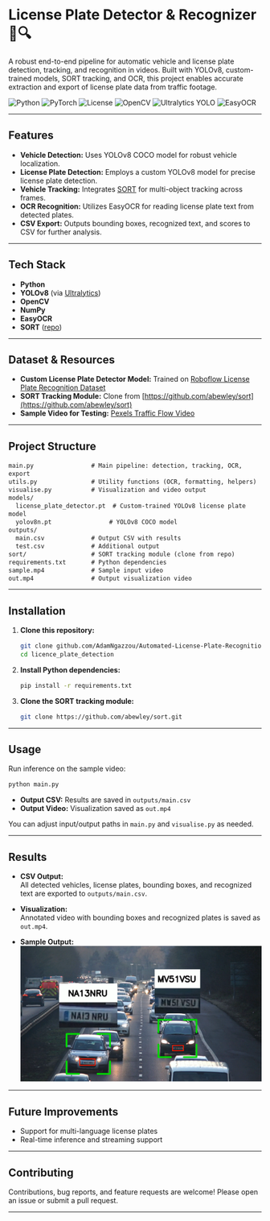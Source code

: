 # License Plate Detector & Recognizer 🚗🔍

A robust end-to-end pipeline for automatic vehicle and license plate detection, tracking, and recognition in videos. Built with YOLOv8, custom-trained models, SORT tracking, and OCR, this project enables accurate extraction and export of license plate data from traffic footage.

![Python](https://img.shields.io/badge/Python-3.7%2B-blue.svg)
![PyTorch](https://img.shields.io/badge/PyTorch-1.10%2B-red.svg)
![License](https://img.shields.io/badge/License-MIT-yellow.svg)
![OpenCV](https://img.shields.io/badge/OpenCV-4.5%2B-green.svg)
![Ultralytics YOLO](https://img.shields.io/badge/Ultralytics-YOLOv8-blueviolet)
![EasyOCR](https://img.shields.io/badge/EasyOCR-%3E=1.6.2-orange)

---

## Features

- **Vehicle Detection:** Uses YOLOv8 COCO model for robust vehicle localization.
- **License Plate Detection:** Employs a custom YOLOv8 model for precise license plate detection.
- **Vehicle Tracking:** Integrates [SORT](https://github.com/abewley/sort) for multi-object tracking across frames.
- **OCR Recognition:** Utilizes EasyOCR for reading license plate text from detected plates.
- **CSV Export:** Outputs bounding boxes, recognized text, and scores to CSV for further analysis.

---

## Tech Stack

- **Python**
- **YOLOv8** (via [Ultralytics](https://github.com/ultralytics/ultralytics))
- **OpenCV**
- **NumPy**
- **EasyOCR**
- **SORT** ([repo](https://github.com/abewley/sort))

---

## Dataset & Resources

- **Custom License Plate Detector Model:**  Trained on [Roboflow License Plate Recognition Dataset](https://universe.roboflow.com/roboflow-universe-projects/license-plate-recognition-rxg4e/dataset/4)
- **SORT Tracking Module:**  Clone from [https://github.com/abewley/sort](https://github.com/abewley/sort)
- **Sample Video for Testing:**  [Pexels Traffic Flow Video](https://www.pexels.com/video/traffic-flow-in-the-highway-2103099/)

---

## Project Structure

```
main.py                # Main pipeline: detection, tracking, OCR, export
utils.py               # Utility functions (OCR, formatting, helpers)
visualise.py           # Visualization and video output
models/
  license_plate_detector.pt  # Custom-trained YOLOv8 license plate model
  yolov8n.pt                # YOLOv8 COCO model
outputs/
  main.csv             # Output CSV with results
  test.csv             # Additional output
sort/                  # SORT tracking module (clone from repo)
requirements.txt       # Python dependencies
sample.mp4             # Sample input video
out.mp4                # Output visualization video
```

---

## Installation

1. **Clone this repository:**

   ```sh
   git clone github.com/AdamNgazzou/Automated-License-Plate-Recognition-YOLOv8
   cd licence_plate_detection
   ```

2. **Install Python dependencies:**

   ```sh
   pip install -r requirements.txt
   ```

3. **Clone the SORT tracking module:**

   ```sh
   git clone https://github.com/abewley/sort.git
   ```

---

## Usage

Run inference on the sample video:

```sh
python main.py
```

- **Output CSV:** Results are saved in `outputs/main.csv`
- **Output Video:** Visualization saved as `out.mp4`

You can adjust input/output paths in `main.py` and `visualise.py` as needed.

---

## Results

- **CSV Output:**  
  All detected vehicles, license plates, bounding boxes, and recognized text are exported to `outputs/main.csv`.

- **Visualization:**  
  Annotated video with bounding boxes and recognized plates is saved as `out.mp4`.

- **Sample Output:**  
  ![Sample Output](image.png)

---

## Future Improvements

- Support for multi-language license plates
- Real-time inference and streaming support

---

## Contributing

Contributions, bug reports, and feature requests are welcome! Please open an issue or submit a pull request.

---
